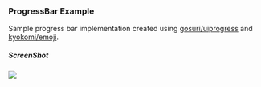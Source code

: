### ProgressBar Example

Sample progress bar implementation created using <a href="https://github.com/gosuri/uiprogress">gosuri/uiprogress</a> and <a href="https://github.com/kyokomi/emoji">kyokomi/emoji</a>.

##### ScreenShot

<img src="http://g.recordit.co/VtI9KGQY0A.gif"/>
